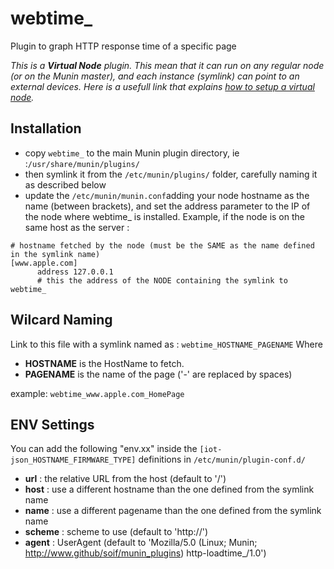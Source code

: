 # webtime_

Plugin to graph HTTP response time of a specific page

*This is a **Virtual Node** plugin. This mean that it can run on any regular node (or on the Munin master), and each instance (symlink) can point to an external devices.
Here is a usefull link that explains [how to setup a virtual node](https://wiki.mikrotik.com/wiki/Munin_Monitoring	).*

## Installation
- copy ```webtime_``` to the main Munin plugin directory, ie :```/usr/share/munin/plugins/```
- then symlink it from the ```/etc/munin/plugins/``` folder, carefully naming it as described below
- update the ```/etc/munin/munin.conf```adding your node hostname as the name (between brackets), and set the address parameter to the IP of the node where webtime_ is installed. Example, if the node is on the same host as the server :

```
# hostname fetched by the node (must be the SAME as the name defined in the symlink name)
[www.apple.com]
      address 127.0.0.1
      # this the address of the NODE containing the symlink to webtime_
````

## Wilcard Naming
Link to this file with a symlink named as : ```webtime_HOSTNAME_PAGENAME``` Where 
- **HOSTNAME** is the HostName to fetch.
- **PAGENAME** is the name of the page ('-' are replaced by spaces)

example: ```webtime_www.apple.com_HomePage```

## ENV Settings
You can add the following "env.xx" inside the ```[iot-json_HOSTNAME_FIRMWARE_TYPE]``` definitions in ```/etc/munin/plugin-conf.d/```
- **url**			: the relative URL  from the host (default to '/')
- **host**			: use a different hostname than the one defined from the symlink name
- **name**			: use a different pagename than the one defined from the symlink name
- **scheme**		: scheme to use (default to 'http://')
- **agent**			: UserAgent (default to 'Mozilla/5.0 (Linux; Munin; http://www.github/soif/munin_plugins) http-loadtime_/1.0')
